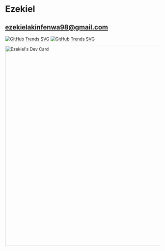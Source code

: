 # Ezekiel

## ezekielakinfenwa98@gmail.com
[![GitHub Trends SVG](https://api.githubtrends.io/user/svg/Ezek-iel/langs?time_range=one_year&theme=ferns)](https://githubtrends.io)   [![GitHub Trends SVG](https://api.githubtrends.io/user/svg/Ezek-iel/repos?time_range=one_year&theme=ferns)](https://githubtrends.io)


<a href="https://app.daily.dev/ezekiel8"><img src="https://api.daily.dev/devcards/v2/7l51MP3rotMgXMFvCL0wF.png?r=996&type=wide" width="652" alt="Ezekiel's Dev Card"/></a>

